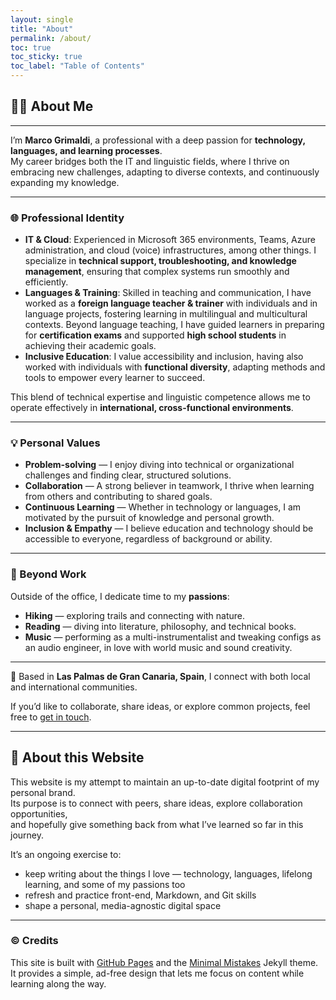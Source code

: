 ```yaml
---
layout: single
title: "About"
permalink: /about/
toc: true
toc_sticky: true
toc_label: "Table of Contents"
---
```


## 👨‍🦲 About Me 

---

I’m **Marco Grimaldi**, a professional with a deep passion for **technology, languages, and learning processes**.  
My career bridges both the IT and linguistic fields, where I thrive on embracing new challenges, adapting to diverse contexts, and continuously expanding my knowledge.  

---

### 🌐 Professional Identity

- **IT & Cloud**: Experienced in Microsoft 365 environments, Teams, Azure administration, and cloud (voice) infrastructures, among other things. I specialize in **technical support, troubleshooting, and knowledge management**, ensuring that complex systems run smoothly and efficiently.  
- **Languages & Training**: Skilled in teaching and communication, I have worked as a **foreign language teacher & trainer** with individuals and in language projects, fostering learning in multilingual and multicultural contexts. Beyond language teaching, I have guided learners in preparing for **certification exams** and supported **high school students** in achieving their academic goals.  
- **Inclusive Education**: I value accessibility and inclusion, having also worked with individuals with **functional diversity**, adapting methods and tools to empower every learner to succeed.  

This blend of technical expertise and linguistic competence allows me to operate effectively in **international, cross-functional environments**.

---

### 💡 Personal Values

- **Problem-solving** — I enjoy diving into technical or organizational challenges and finding clear, structured solutions.  
- **Collaboration** — A strong believer in teamwork, I thrive when learning from others and contributing to shared goals.  
- **Continuous Learning** — Whether in technology or languages, I am motivated by the pursuit of knowledge and personal growth.  
- **Inclusion & Empathy** — I believe education and technology should be accessible to everyone, regardless of background or ability.  

---

### 🎒 Beyond Work

Outside of the office, I dedicate time to my **passions**:  
- **Hiking** — exploring trails and connecting with nature.  
- **Reading** — diving into literature, philosophy, and technical books.  
- **Music** — performing as a multi-instrumentalist and tweaking configs as an audio engineer, in love with world music and sound creativity.  

---

📍 Based in **Las Palmas de Gran Canaria, Spain**, I connect with both local and international communities.  

If you’d like to collaborate, share ideas, or explore common projects, feel free to [get in touch](/contact/).

---

## 🚧 About this Website

This website is my attempt to maintain an up-to-date digital footprint of my personal brand.  
Its purpose is to connect with peers, share ideas, explore collaboration opportunities,  
and hopefully give something back from what I’ve learned so far in this journey.  

It’s an ongoing exercise to:
- keep writing about the things I love — technology, languages, lifelong learning, and some of my passions too  
- refresh and practice front-end, Markdown, and Git skills  
- shape a personal, media-agnostic digital space  

---

### ©️ Credits

This site is built with [GitHub Pages](https://docs.github.com/en/pages) and the [Minimal Mistakes](https://mmistakes.github.io/minimal-mistakes/) Jekyll theme.  
It provides a simple, ad-free design that lets me focus on content while learning along the way.
